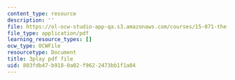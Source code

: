 ```yaml
---
content_type: resource
description: ''
file: https://ol-ocw-studio-app-qa.s3.amazonaws.com/courses/15-071-the-analytics-edge-spring-2017/803fdb47b9180a02f9622473bb1f1a04_fQXFHIsvV-c.pdf
file_type: application/pdf
learning_resource_types: []
ocw_type: OCWFile
resourcetype: Document
title: 3play pdf file
uid: 803fdb47-b918-0a02-f962-2473bb1f1a04
---
```

